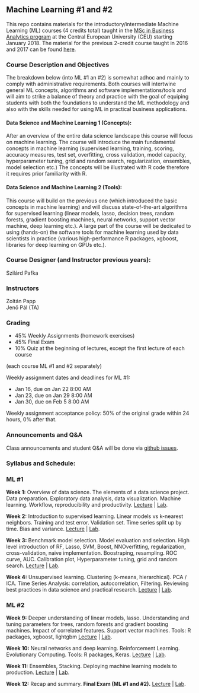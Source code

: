 

## Machine Learning #1 and #2


This repo contains materials for the introductory/intermediate Machine Learning (ML) courses (4 credits total) taught in the 
[MSc in Business Analytics program](https://economics.ceu.edu/program/master-science-business-analytics) 
at the Central European University (CEU) starting January 2018. 
The material for the previous 2-credit course taught in 2016 and 2017 can be found 
[here](https://github.com/szilard/teach-data-science-msc-analytics-ceu).


### Course Description and Objectives

The breakdown below (into ML #1 an #2) is somewhat adhoc and mainly to comply with administrative requirements.
Both courses will intertwine general ML concepts, algorithms and software implementations/tools and will
aim to strike a balance of theory and practice with the goal of equiping students with both the
foundations to understand the ML methodology and also with the skills needed for using ML in practical
business applications.

#### Data Science and Machine Learning 1 (Concepts):

After an overview of the entire data science landscape this course will focus on machine learning. The course will introduce the main fundamental concepts in machine learning (supervised learning, training, scoring, accuracy measures, test set, overfitting, cross validation, model capacity, hyperparameter tuning, grid and random search, regularization, ensembles, model selection etc.) The concepts will be illustrated with R code therefore it requires prior familiarity with R.

#### Data Science and Machine Learning 2 (Tools):

This course will build on the previous one (which introduced the basic concepts in machine learning) and will discuss state-of-the-art algorithms for supervised learning (linear models, lasso, decision trees, random forests, gradient boosting machines, neural networks, support vector machine, deep learning etc.). A large part of the course will be dedicated to using (hands-on) the software tools for machine learning used by data scientists in practice (various high-performance R packages, xgboost, libraries for deep learning on GPUs etc.).



### Course Designer (and Instructor previous years): 

Szilárd Pafka <br> 


### Instructors

Zoltán Papp <br> 
Jenő Pál (TA)


### Grading

- 45% Weekly Assignments (homework exercises)
- 45% Final Exam
- 10% Quiz at the beginning of lectures, except the first lecture of each course

(each course ML #1 and #2 separately)

Weekly assignment dates and deadlines for ML #1:
- Jan 16, due on Jan 22 8:00 AM
- Jan 23, due on Jan 29 8:00 AM
- Jan 30, due on Feb 5 8:00 AM

Weekly assignment acceptance policy: 50% of the original grade within 24 hours, 0% after that.


### Announcements and Q&A

Class announcements and student Q&A will be done via [github issues](https://github.com/pappzoltan/teach-ML-CEU-master-bizanalytics/issues).


### Syllabus and Schedule:

### ML #1

**Week 1:** Overview of data science. The elements of a data science project. Data preparation. Exploratory data analysis, data visualization. Machine learning. Workflow, reproducibility and productivity.
[Lecture](wk01/lect) | [Lab](wk01/lab).

**Week 2:** Introduction to supervised learning. Linear models vs k-nearest neighbors. Training and test error. Validation set. Time series split up by time. Bias and variance.
[Lecture](wk02/lect) | [Lab](wk02/lab).

**Week 3:** Benchmark model selection. Model evaluation and selection. High level introduction of RF, Lasso, SVM, Boost, NNOverfitting, regularization, cross-validation, naive implementation. Boostraping, resampling. ROC curve, AUC. Calibration plot, Hyperparameter tuning, grid and random search. 
[Lecture](wk03/lect) | [Lab](wk03/lab).

**Week 4:** Unsupervised learning. Clustering (k-means, hierarchical). PCA / ICA. Time Series Analysis: correlation, autocorrelation, Filtering. Reviewing best practices in data science and practical research.
[Lecture](wk04/lect) | [Lab](wk04/lab).


### ML #2

**Week 9:** Deeper understanding of linear models, lasso. Understanding and tuning parameters for trees, random forests and gradient boosting machines. Impact of correlated features. Support vector machines. 
Tools: R packages, xgboost, lightgbm
[Lecture](wk09/lect) | [Lab](wk09/lab).

**Week 10:** Neural networks and deep learning. Reinforcement Learning. Evolutionary Computing.
Tools: R packages, Keras. 
[Lecture](wk10/lect) | [Lab](wk10/lab).

**Week 11:** Ensembles, Stacking. Deploying machine learning models to production.
[Lecture](wk11/lect) | [Lab](wk11/lab).

**Week 12:** Recap and summary. **Final Exam (ML #1 and #2).**
[Lecture](wk12/lect) | [Lab](wk12/lab).





